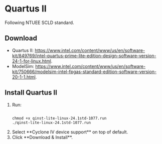 # Quartus II
Following NTUEE SCLD standard.
## Download
- Quartus II: <https://www.intel.com/content/www/us/en/software-kit/849769/intel-quartus-prime-lite-edition-design-software-version-24-1-for-linux.html>.
- ModelSim: <https://www.intel.com/content/www/us/en/software-kit/750666/modelsim-intel-fpgas-standard-edition-software-version-20-1-1.html>.
## Install Quartus II
<ol><li>Run:
<pre><code>
chmod +x qinst-lite-linux-24.1std-1077.run
./qinst-lite-linux-24.1std-1077.run</code></pre></li>
<li>Select **Cyclone IV device support** on top of default.</li>
<li>Click **Download & Install**.</li>
</ol>
